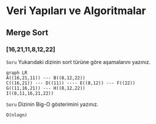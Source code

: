 # Veri Yapıları ve Algoritmalar

## Merge Sort 

### [16,21,11,8,12,22]

`Soru` Yukarıdaki dizinin sort türüne göre aşamalarını yazınız.

```mermaid
graph LR
A((16,21,11)) --- B((8,12,22))
C((16,21)) --- D((11)) ---- E((8,12)) --- F((22))
G((11,16,21)) --- H((8,12,22))
I((8,11,16,21,22))
```

`Soru` Dizinin Big-O gösterimini yazınız.

    O(nlogn)
